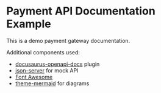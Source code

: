# Payment API Documentation Example

This is a demo payment gateway documentation.

Additional components used:

* [docusaurus-openapi-docs](https://github.com/PaloAltoNetworks/docusaurus-openapi-docs) plugin
* [json-server](https://www.npmjs.com/package/json-server) for mock API
* [Font Awesome](https://github.com/FortAwesome/Font-Awesome)
* [theme-mermaid](https://docusaurus.io/docs/next/api/themes/@docusaurus/theme-mermaid) for diagrams
